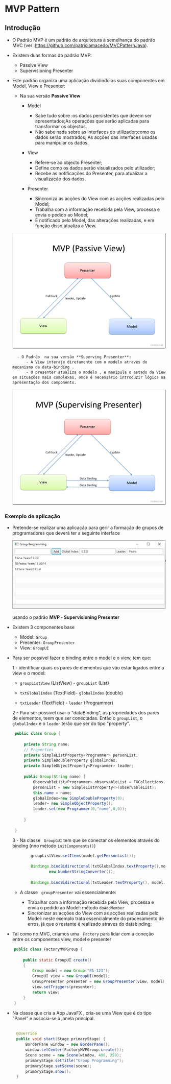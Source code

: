 # MVP Pattern

## Introdução
- O Padrão MVP é um padrão de arquitetura à semelhança do padrão MVC (ver :https://github.com/patriciamacedo/MVCPatternJava). 
- Existem duas formas do padrão MVP:
   - Passive View 
   - Supervisioning Presenter
    

- Este padrão organiza uma aplicação dividindo as suas componentes em Model, View e Presenter:

    - Na sua versão  **Passive View**
    
        - Model 
            - Sabe tudo sobre :os dados persistentes  que devem ser apresentados;As operações que serão aplicadas para transformar os objectos.
            - Não sabe nada sobre as interfaces do utilizador;como os dados serão mostrados; As acções das interfaces usadas para manipular os dados.

        - View
            - Refere-se ao objecto Presenter;
            - Define como os dados serão visualizados pelo utilizador;
            - Recebe as notificações do Presenter, para atualizar a visualização dos dados.

        - Presenter
            - Sincroniza as acções do View com as acções realizadas pelo Model;
            - Trabalha com a informação recebida pela View, processa e envia o pedido ao Model;
            - É notificado pelo Model, das alterações realizadas, e em função disso atualiza a View.
        
    ![mvp](images/Passive.png) 
     
        - O Padrão  na sua versão **Superving Presenter**: 
            - A View interaje diretamente com o modelo através do mecanismo de data-binding .
            - O presenter atualiza o modelo , e manipula o estado da View em situações mais complexas, onde é necessário introduzir lógica na apresentação dos components. 

    ![mvp](images/Supervising.png) 


### Exemplo de aplicação

  - Pretende-se realizar uma aplicação para gerir a formação de grupos de programadores que deverá ter a seguinte interface 

    ![userinterface](images/userinterface.jpg)

    usando o padrão **MVP - Supervisioning Presenter**


- Existem 3 componentes base
    - Model:  ``Group`` 
    - Presenter: ``GroupPresenter`` 
    - View: ``GroupUI`` 
    
- Para ser possivel fazer o binding entre o model e o view, tem que:

    1 - identificar quais os pares de elementos que vão estar ligados entre a view e o model:
    - ``groupListView`` (ListView) - ``groupList`` (List)
        
    -  ``txtGlobalIndex`` (TextField)- ``globalIndex`` (double)
        
    -  ``txtLeader`` (TextField) - ``leader`` (Programmer)
        
    2 - Para ser possivel usar o "dataBinding",  as propriedades dos pares de elementos, teem que ser conectadas. Então o ``groupList``, o ``globalIndex`` e o ``leader`` terão que ser  do tipo "property".
     
   ```java
    public class Group {
    
        private String name;
        // Properties
        private SimpleListProperty<Programmer> personList;
        private SimpleDoubleProperty globalIndex;
        private SimpleObjectProperty<Programmer> leader;
    
        public Group(String name) {
            ObservableList<Programmer> observableList = FXCollections.observableArrayList(new ArrayList<Programmer>());
            personList = new SimpleListProperty<>(observableList);
            this.name = name;
            globalIndex=new SimpleDoubleProperty(0);
            leader= new SimpleObjectProperty();
            leader.set(new Programmer(0,"none",0,0));
    
        }

    }
   ```
  
   3 - Na classe `` GroupGUI`` tem que se conectar os elementos através do binding (nno método ``initComponents()``)
  
  ```java
          groupListView.setItems(model.getPersonList());
  
          Bindings.bindBidirectional(txtGlobalIndex.textProperty(),model.globalIndexProperty(),
                  new NumberStringConverter());
  
          Bindings.bindBidirectional(txtLeader.textProperty(), model.leaderProperty(), new myProgrammerConverter());


  ```

  - A classe `` groupPresenter`` vai essencialmente:
    
    - Trabalhar com a informação recebida pela View, processa e envia o pedido ao Model: método ``doAddMember``
    - Sincronizar as acções do View com as acções realizadas pelo Model: neste exemplo trata essencialmente do procesamento de erros, já que o restante é realizado atraves do databinding;
       
 - Tal como no MVC, criamos uma `` Factory`` para lidar com a coneção entre os componentes view, model e presenter

```java
    public class FactoryMVPGroup {
    
        public static GroupUI create()
        {
            Group model = new Group("PA-123");
            GroupUI view = new GroupUI(model);
            GroupPresenter presenter = new GroupPresenter(view, model);
            view.setTriggers(presenter);
            return view;
        }
    }
```

- Na classe que cria a App JavaFX , cria-se uma View que é do tipo "Panel" e associa-se à janela principal.
```java

     @Override
     public void start(Stage primaryStage) {
         BorderPane window = new BorderPane();
         window.setCenter(FactoryMVPGroup.create());
         Scene scene = new Scene(window, 400, 250);
         primaryStage.setTitle("Group Programming");
         primaryStage.setScene(scene);
         primaryStage.show();
     }
```
